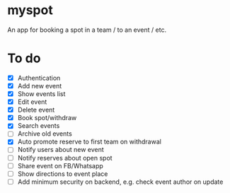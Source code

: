 # myspot
An app for booking a spot in a team / to an event / etc.

# To do
- [x] Authentication
- [x] Add new event
- [x] Show events list
- [x] Edit event
- [x] Delete event
- [x] Book spot/withdraw
- [x] Search events
- [ ] Archive old events
- [x] Auto promote reserve to first team on withdrawal
- [ ] Notify users about new event
- [ ] Notify reserves about open spot
- [ ] Share event on FB/Whatsapp
- [ ] Show directions to event place
- [ ] Add minimum security on backend, e.g. check event author on update